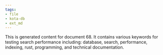 ```yaml
---
tags:
- file
- kota-db
- ext_md
---
```

This is generated content for document 68. It contains various keywords for testing search performance including: database, search, performance, indexing, rust, programming, and technical documentation.